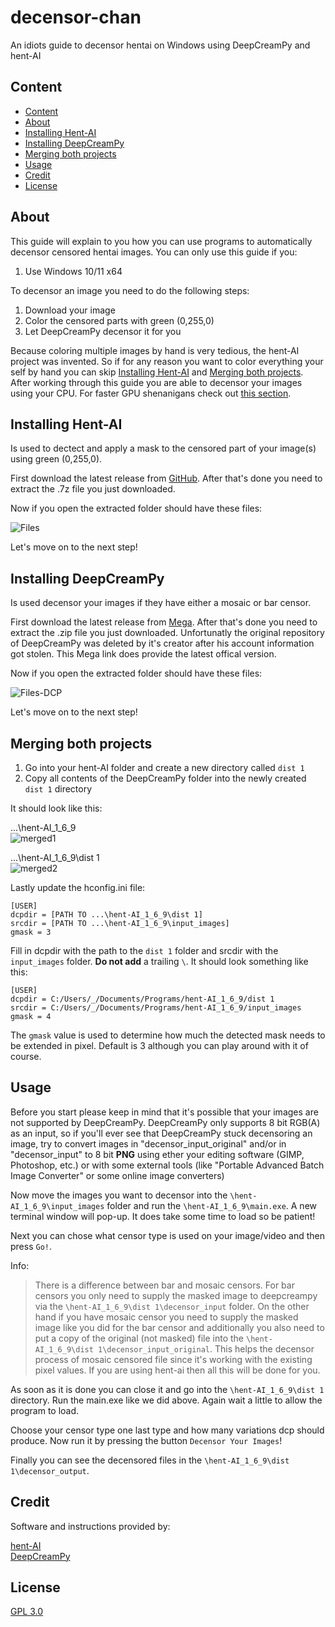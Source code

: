 # decensor-chan <!-- omit in toc --> 

An idiots guide to decensor hentai on Windows using DeepCreamPy and hent-AI

## Content

- [Content](#content)
- [About](#about)
- [Installing Hent-AI](#installing-hent-ai)
- [Installing DeepCreamPy](#installing-deepcreampy)
- [Merging both projects](#merging-both-projects)
- [Usage](#usage)
- [Credit](#credit)
- [License](#license)

## About

This guide will explain to you how you can use programs to automatically decensor censored hentai images. You can only use this guide if you:

1. Use Windows 10/11 x64

To decensor an image you need to do the following steps:

1. Download your image
2. Color the censored parts with green (0,255,0)
3. Let DeepCreamPy decensor it for you 

Because coloring multiple images by hand is very tedious, the hent-AI project was invented. So if for any reason you want to color everything your self by hand you can skip [Installing Hent-AI](#installing-hent-ai) and [Merging both projects](#merging-both-projects). After working through this guide you are able to decensor your images using your CPU. For faster GPU shenanigans check out [this section](https://github.com/natethegreate/hent-AI#requirements).

## Installing Hent-AI

Is used to dectect and apply a mask to the censored part of your image(s) using green (0,255,0).

First download the latest release from [GitHub](https://github.com/natethegreate/hent-AI/releases/download/v1.6.9/hent-AI_1_6_9.7z). After that's done you need to extract the .7z file you just downloaded.

Now if you open the extracted folder should have these files:  

![Files](https://i.imgur.com/5g4dive.png)

Let's move on to the next step!

## Installing DeepCreamPy

Is used decensor your images if they have either a mosaic or bar censor.

First download the latest release from [Mega](https://mega.nz/file/mhESmDqB#K1oGhABr2uPmxEHcbJD6uVLGhCLeZoUB7h2Z8Duyfvg). After that's done you need to extract the .zip file you just downloaded. Unfortunatly the original repository of DeepCreamPy was deleted by it's creator after his account information got stolen. This Mega link does provide the latest offical version.

Now if you open the extracted folder should have these files:  

![Files-DCP](https://i.imgur.com/rV4flVI.png)

Let's move on to the next step!

## Merging both projects

1. Go into your hent-AI folder and create a new directory called ```dist 1```
2. Copy all contents of the DeepCreamPy folder into the newly created ```dist 1``` directory

It should look like this:

...\hent-AI_1_6_9\
![merged1](https://i.imgur.com/LcPpADi.png)

...\hent-AI_1_6_9\dist 1\
![merged2](https://i.imgur.com/rV4flVI.png)

Lastly update the hconfig.ini file:

```
[USER]
dcpdir = [PATH TO ...\hent-AI_1_6_9\dist 1]
srcdir = [PATH TO ...\hent-AI_1_6_9\input_images]
gmask = 3
```

Fill in dcpdir with the path to the ```dist 1``` folder and srcdir with the ```input_images``` folder. **Do not add** a trailing ```\```.
It should look something like this:

```
[USER]
dcpdir = C:/Users/_/Documents/Programs/hent-AI_1_6_9/dist 1
srcdir = C:/Users/_/Documents/Programs/hent-AI_1_6_9/input_images
gmask = 4
```

The ```gmask``` value is used to determine how much the detected mask needs to be extended in pixel. Default is 3 although you can play around with it of course.

## Usage

Before you start please keep in mind that it's possible that your images are not supported by DeepCreamPy. DeepCreamPy only supports 8 bit RGB(A) as an input, so if you'll ever see that DeepCreamPy stuck decensoring an image, try to convert images in "decensor_input_original" and/or in "decensor_input" to 8 bit **PNG** using ether your editing software (GIMP, Photoshop, etc.) or with some external tools (like "Portable Advanced Batch Image Converter" or some online image converters)

Now move the images you want to decensor into the ```\hent-AI_1_6_9\input_images``` folder and run the ```\hent-AI_1_6_9\main.exe```. A new terminal window will pop-up. It does take some time to load so be patient!

Next you can chose what censor type is used on your image/video and then press ```Go!```. 

Info:

>There is a difference between bar and mosaic censors. For bar censors you only need to supply the masked image to deepcreampy via the ```\hent-AI_1_6_9\dist 1\decensor_input``` folder. On the other hand if you have mosaic censor you need to supply the masked image like you did for the bar censor and additionally you also need to put a copy of the original (not masked) file into the ```\hent-AI_1_6_9\dist 1\decensor_input_original```. This helps the decensor process of mosaic censored file since it's working with the existing pixel values. If you are using hent-ai then all this will be done for you.

As soon as it is done you can close it and go into the ```\hent-AI_1_6_9\dist 1``` directory. Run the main.exe like we did above. Again wait a little to allow the program to load.

Choose your censor type one last type and how many variations dcp should produce. Now run it by pressing the button ```Decensor Your Images```!

Finally you can see the decensored files in the ```\hent-AI_1_6_9\dist 1\decensor_output```.

## Credit

Software and instructions provided by:

[hent-AI](https://github.com/natethegreate/hent-AI/releases/download/v1.6.9/hent-AI_1_6_9.7z)  
[DeepCreamPy](https://github.com/deeppomf/DeepCreamPy)

## License

[GPL 3.0](LICENSE)

